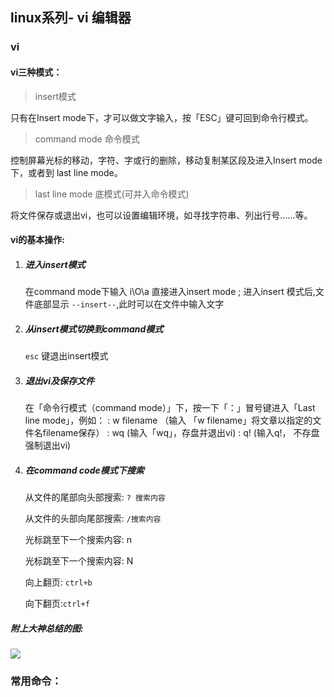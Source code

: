 ## linux系列- vi 编辑器

### vi

#### vi三种模式：

> insert模式

只有在Insert mode下，才可以做文字输入，按「ESC」键可回到命令行模式。

> command mode 命令模式

控制屏幕光标的移动，字符、字或行的删除，移动复制某区段及进入Insert mode下，或者到 last line mode。

> last line mode 底模式(可并入命令模式)

将文件保存或退出vi，也可以设置编辑环境，如寻找字符串、列出行号……等。



#### vi的基本操作:

1. ##### 进入insert模式

   在command mode下输入 i\O\a 直接进入insert mode ; 进入insert 模式后,文件底部显示 `--insert--`,此时可以在文件中输入文字

2. ##### 从insert模式切换到command模式

   `esc` 键退出insert模式

3. ##### 退出vi及保存文件

   在「命令行模式（command mode）」下，按一下「：」冒号键进入「Last line mode」，例如：
   : w filename （输入 「w filename」将文章以指定的文件名filename保存）
   : wq (输入「wq」，存盘并退出vi)
   : q! (输入q!， 不存盘强制退出vi)
   
4. ##### 在command code模式下搜索

   从文件的尾部向头部搜索:     `? 搜索内容`

   从文件的头部向尾部搜索:      `/搜索内容`

   光标跳至下一个搜索内容:	 n

   光标跳至下一个搜索内容: 	N

   向上翻页: `ctrl+b` 

   向下翻页:`ctrl+f`

##### 附上大神总结的图:

<img src="https://note.youdao.com/yws/public/resource/7f5bc7c68877511de7441b2db224ad2f/xmlnote/18EE2F2769574776AD33D06FF786F09C/8321"  />


### 常用命令：


